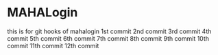 # MAHALogin
this is for git hooks  of mahalogin
1st commit
2nd commit
3rd commit
4th commit
5th commit
6th commit
7th commit
8th commit
9th commit
10th commit
11th commit
12th commit
